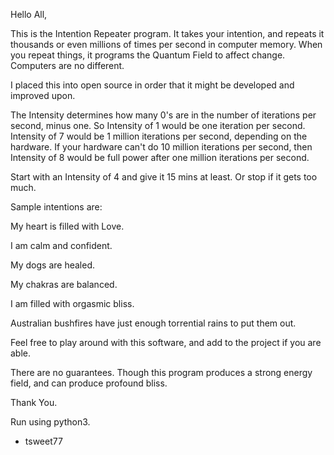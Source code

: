 Hello All,

This is the Intention Repeater program. It takes your intention, and repeats it thousands or even millions of times per second
in computer memory. When you repeat things, it programs the Quantum Field to affect change. Computers are no different.

I placed this into open source in order that it might be developed and improved upon.

The Intensity determines how many 0's are in the number of iterations per second, minus one.
So Intensity of 1 would be one iteration per second. Intensity of 7 would be 1 million iterations per second,
depending on the hardware. If your hardware can't do 10 million iterations per second, then
Intensity of 8 would be full power after one million iterations per second.

Start with an Intensity of 4 and give it 15 mins at least. Or stop if it gets too much.

Sample intentions are:

My heart is filled with Love.

I am calm and confident.

My dogs are healed.

My chakras are balanced.

I am filled with orgasmic bliss.

Australian bushfires have just enough torrential rains to put them out.

Feel free to play around with this software, and add to the project if you are able.

There are no guarantees. Though this program produces a strong energy field, and can produce profound bliss.

Thank You.

Run using python3.

- tsweet77
